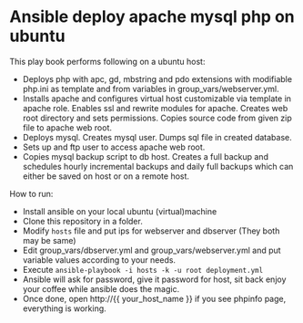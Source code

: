 Ansible deploy apache mysql php on ubuntu
====================================

This play book performs following on a ubuntu host:

- Deploys php with apc, gd, mbstring and pdo extensions with modifiable php.ini as template and from variables in group_vars/webserver.yml. 
- Installs apache and configures virtual host customizable via template in apache role. Enables ssl and rewrite modules for apache. Creates web root directory and sets permissions. Copies source code from given zip file to apache web root.
- Deploys mysql. Creates mysql user. Dumps sql file in created database.
- Sets up and ftp user to access apache web root.
- Copies mysql backup script to db host. Creates a full backup and schedules hourly incremental backups and daily full backups which can either be saved on host or on a remote host.

How to run:

- Install ansible on your local ubuntu (virtual)machine
- Clone this repository in a folder.
- Modify `hosts` file and put ips for webserver and dbserver (They both may be same)
- Edit group_vars/dbserver.yml and group_vars/webserver.yml and put variable values according to your needs.
- Execute `ansible-playbook -i hosts -k -u root deployment.yml`
- Ansible will ask for password, give it password for host, sit back enjoy your coffee while ansible does the magic.
- Once done, open http://{{ your_host_name }} if you see phpinfo page, everything is working.